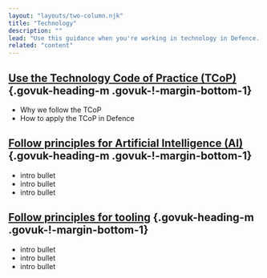 ```yaml
---
layout: "layouts/two-column.njk"
title: "Technology"
description: ""
lead: "Use this guidance when you're working in technology in Defence. You can find general guidance on GOV.UK."
related: "content"
---
```


## [Use the Technology Code of Practice (TCoP)](/technology/technology-code-of-practice/) {.govuk-heading-m .govuk-!-margin-bottom-1}

- Why we follow the TCoP 
- How to apply the TCoP in Defence

## [Follow principles for Artificial Intelligence (AI)](/technology/principles-for-artificial-intelligence) {.govuk-heading-m .govuk-!-margin-bottom-1}

- intro bullet
- intro bullet
- intro bullet

## [Follow principles for tooling](/technology/tooling-principles/) {.govuk-heading-m .govuk-!-margin-bottom-1}

- intro bullet
- intro bullet 
- intro bullet

